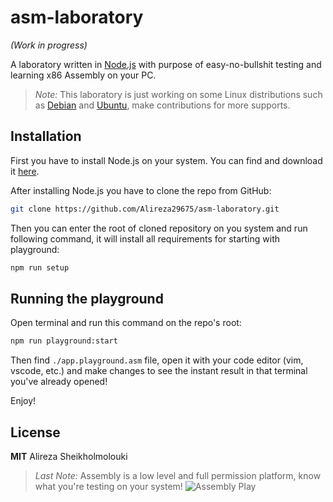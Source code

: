 # asm-laboratory
_(Work in progress)_

A laboratory written in [Node.js](https://nodejs.org/) with purpose of easy-no-bullshit testing and learning x86 Assembly on your PC.

> *Note:* This laboratory is just working on some Linux distributions such as [Debian](https://www.debian.org/) and [Ubuntu](https://www.ubuntu.com/), make contributions for more supports.

## Installation
First you have to install Node.js on your system. You can find and download it [here](https://nodejs.org/en/).

After installing Node.js you have to clone the repo from GitHub:
```bash
git clone https://github.com/Alireza29675/asm-laboratory.git
```

Then you can enter the root of cloned repository on you system and run following command, it will install all requirements for starting with playground:
```bash
npm run setup
```

## Running the playground

Open terminal and run this command on the repo's root:
```bash
npm run playground:start
```
Then find `./app.playground.asm` file, open it with your code editor (vim, vscode, etc.) and make changes to see the instant result in that terminal you've already opened!

Enjoy!

## License
**MIT** Alireza Sheikholmolouki

> *Last Note:* Assembly is a low level and full permission platform, know what you're testing on your system!
![Assembly Play](https://user-images.githubusercontent.com/2771377/50908116-49c9ca80-143e-11e9-8d6c-129cd68b1c8d.png)
